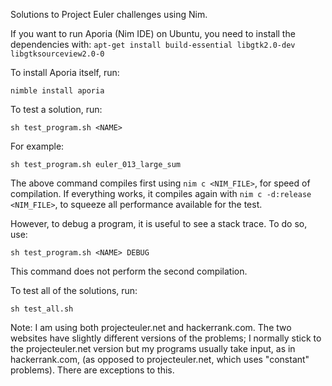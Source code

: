 Solutions to Project Euler challenges using Nim.

If you want to run Aporia (Nim IDE) on Ubuntu, you need to install the dependencies with:
```apt-get install build-essential libgtk2.0-dev libgtksourceview2.0-0```

To install Aporia itself, run:

```nimble install aporia```


To test a solution, run:

```sh test_program.sh <NAME>```

For example:

```sh test_program.sh euler_013_large_sum```

The above command compiles first using `nim c <NIM_FILE>`, for speed of compilation.
If everything works, it compiles again with `nim c -d:release <NIM_FILE>`, to squeeze
all performance available for the test.


However, to debug a program, it is useful to see a stack trace. To do so, use:

```sh test_program.sh <NAME> DEBUG```

This command does not perform the second compilation.


To test all of the solutions, run:

```sh test_all.sh```



Note: I am using both projecteuler.net and hackerrank.com.
The two websites have slightly different versions of the problems;
I normally stick to the projecteuler.net version but my programs usually
take input, as in hackerrank.com, (as opposed to projecteuler.net,
which uses "constant" problems). There are exceptions to this.
